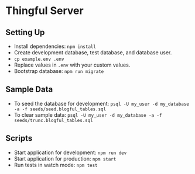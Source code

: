# Thingful Server

## Setting Up

- Install dependencies: `npm install`
- Create development database, test database, and database user.
- `cp example.env .env`
- Replace values in `.env` with your custom values.
- Bootstrap database: `npm run migrate`

## Sample Data

- To seed the database for development: `psql -U my_user -d my_database -a -f seeds/seed.blogful_tables.sql`
- To clear sample data: `psql -U my_user -d my_database -a -f seeds/trunc.blogful_tables.sql`

## Scripts

- Start application for development: `npm run dev`
- Start application for production: `npm start`
- Run tests in watch mode: `npm test`
